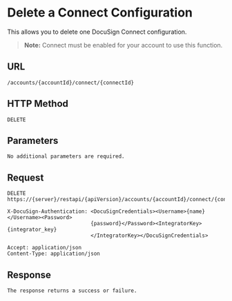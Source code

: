 # Delete a Connect Configuration

This allows you to delete one DocuSign Connect configuration.

>**Note:** Connect must be enabled for your account to use this function.

## URL

    /accounts/{accountId}/connect/{connectId}

## HTTP Method

    DELETE

## Parameters

    No additional parameters are required.

## Request

    DELETE https://{server}/restapi/{apiVersion}/accounts/{accountId}/connect/{connectId}
    
    X-DocuSign-Authentication: <DocuSignCredentials><Username>{name}</Username><Password>
                               {password}</Password><IntegratorKey>{integrator_key}
                               </IntegratorKey></DocuSignCredentials>
    
    Accept: application/json
    Content-Type: application/json

## Response

    The response returns a success or failure.
